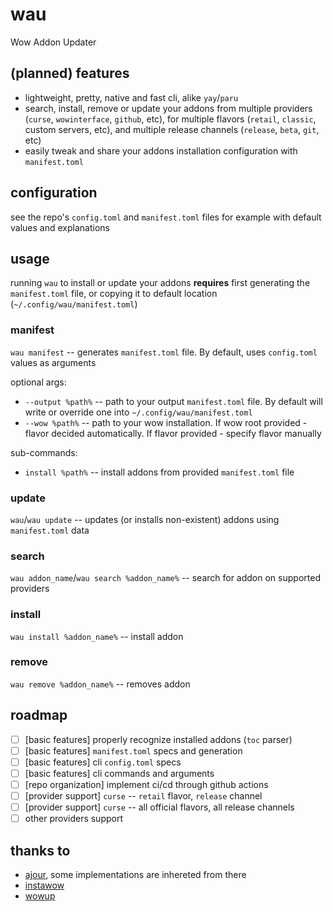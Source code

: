 # wau

Wow Addon Updater

## (planned) features

- lightweight, pretty, native and fast cli, alike `yay`/`paru`
- search, install, remove or update your addons from multiple providers (`curse`, `wowinterface`, `github`, etc), for multiple flavors (`retail`, `classic`, custom servers, etc), and multiple release channels (`release`, `beta`, `git`, etc)
- easily tweak and share your addons installation configuration with `manifest.toml`

## configuration

see the repo's `config.toml` and `manifest.toml` files for example with default values and explanations

## usage

running `wau` to install or update your addons **requires** first generating the `manifest.toml` file, or copying it to default location (`~/.config/wau/manifest.toml`)

### manifest

`wau manifest` -- generates `manifest.toml` file. By default, uses `config.toml` values as arguments

optional args:
- `--output %path%` -- path to your output `manifest.toml` file. By default will write or override one into `~/.config/wau/manifest.toml`
- `--wow %path%` -- path to your wow installation. If wow root provided - flavor decided automatically. If flavor provided - specify flavor manually

sub-commands:
- `install %path%` -- install addons from provided `manifest.toml` file

### update

`wau`/`wau update` -- updates (or installs non-existent) addons using `manifest.toml` data

### search

`wau addon_name`/`wau search %addon_name%` -- search for addon on supported providers

### install

`wau install %addon_name%` -- install addon

### remove

`wau remove %addon_name%` -- removes addon

## roadmap

- [ ] [basic features] properly recognize installed addons (`toc` parser)
- [ ] [basic features] `manifest.toml` specs and generation
- [ ] [basic features] cli `config.toml` specs
- [ ] [basic features] cli commands and arguments
- [ ] [repo organization] implement ci/cd through github actions
- [ ] [provider support] `curse` -- `retail` flavor, `release` channel
- [ ] [provider support] `curse` -- all official flavors, all release channels
- [ ] other providers support

## thanks to

- [ajour](https://github.com/ajour/ajour), some implementations are inhereted from there
- [instawow](https://github.com/layday/instawow)
- [wowup](https://github.com/WowUp)
